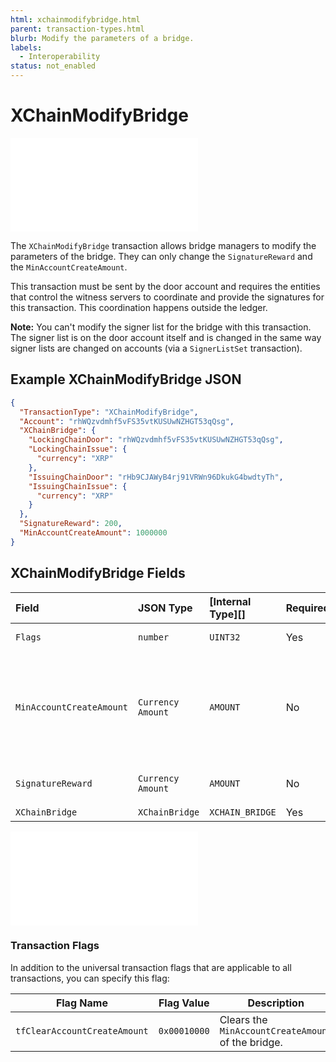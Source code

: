 ```yaml
---
html: xchainmodifybridge.html 
parent: transaction-types.html
blurb: Modify the parameters of a bridge.
labels:
  - Interoperability
status: not_enabled
---
```

# XChainModifyBridge

<embed src="/snippets/_xchain-bridges-disclaimer.md" />

The `XChainModifyBridge` transaction allows bridge managers to modify the parameters of the bridge. They can only change the `SignatureReward` and the `MinAccountCreateAmount`.

This transaction must be sent by the door account and requires the entities that control the witness servers to coordinate and provide the signatures for this transaction. This coordination happens outside the ledger.

**Note:** You can't modify the signer list for the bridge with this transaction. The signer list is on the door account itself and is changed in the same way signer lists are changed on accounts (via a `SignerListSet` transaction).


## Example XChainModifyBridge JSON

```json
{
  "TransactionType": "XChainModifyBridge",
  "Account": "rhWQzvdmhf5vFS35vtKUSUwNZHGT53qQsg",
  "XChainBridge": {
    "LockingChainDoor": "rhWQzvdmhf5vFS35vtKUSUwNZHGT53qQsg",
    "LockingChainIssue": {
      "currency": "XRP"
    },
    "IssuingChainDoor": "rHb9CJAWyB4rj91VRWn96DkukG4bwdtyTh",
    "IssuingChainIssue": {
      "currency": "XRP"
    }
  },
  "SignatureReward": 200,
  "MinAccountCreateAmount": 1000000
}
```


## XChainModifyBridge Fields

| Field                    | JSON Type         | [Internal Type][] | Required? | Description |
|:-------------------------|:------------------|:------------------|:----------|-------------|
| `Flags`                  | `number`          | `UINT32`          | Yes       | Specifies the flags for this transaction. |
| `MinAccountCreateAmount` | `Currency Amount` | `AMOUNT`          | No        | The minimum amount, in XRP, required for a `XChainAccountCreateCommit` transaction. If this is not present, the `XChainAccountCreateCommit` transaction will fail. This field can only be present on XRP-XRP bridges. |
| `SignatureReward`        | `Currency Amount` | `AMOUNT`          | No        | The signature reward split between the witnesses for submitting attestations. |
| `XChainBridge`           | `XChainBridge`    | `XCHAIN_BRIDGE`   | Yes       | The bridge to modify. |


<embed src="/docs/xls-38d-cross-chain-bridge/snippets/_xchainbridge-serialization.md" />


### Transaction Flags

In addition to the universal transaction flags that are applicable to all transactions, you can specify this flag:

| Flag Name                    | Flag Value   | Description |
|------------------------------|--------------|-------------|
| `tfClearAccountCreateAmount` | `0x00010000` | Clears the `MinAccountCreateAmount` of the bridge. |


<!-- ## Error Cases

In addition to errors that can occur for all transactions, {{currentpage.name}} transactions can result in the following [transaction result codes](transaction-results.html):

| Error Code                    | Description                                  |
|:------------------------------|:---------------------------------------------|
| `temDISABLED`                 | The [NonFungibleTokensV1 amendment][] is not enabled. |
-->
